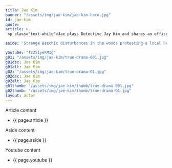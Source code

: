 ```yaml
---
title: Jae Kim
banner: "/assets/img/jae-kim/jae-kim-hero.jpg"
id: jae-kim
quote: 
article: >
 <p class="text-white">Jae plays Detective Jay Kim and shares an office with detective Oliva. Jonathan explains, “Oliva is struggling with a rookie officer who’s having a hard time respecting boundaries. She’s falling under the influence of a suspect - a cult leader called Dionysos. We did improvisation along those lines and when we do the longer serial version of True Drama, you’ll get to see more of the mysterious Detective Jay. In the play, ‘The Bacchae’ you learn that Dionysos is the god of panic fear in battle. And in True Drama the police officers have to deal with the trauma of encountering the god of panic fear.”</p>

aside: 'Strange Bacchic disturbances in the woods protesting a local horror movie prompt a police investigation. A shadowy figure emerges.  Calling himself the God of Drama, he believes that he can achieve the seemingly impossible goal of returning drama to its original purpose – of preparing citizens for leadership in democracy. As the horror movie spirals out of control, and the Bacchae are consumed in violence - can officer Ailish Walsh discern the truth before a gruesome Greek drama unfolds? <br><br> Director James Thomas creates a Greek tragedy for our time. A horror story that looks at the original role of drama – as the companion invention of democracy – to shed light on how modern media is still working in our lives, in hidden ways, to rip us apart. True Drama is an alarm – a rare moment of clarity – a terrifying jolt - and an invitation to enjoy the true transcendental power of drama to help us envision a better Democracy. '

youtube: "fz2SIyeKMIg"
g01: "/assets/img/jae-kim/true-drama-001.jpg"
g01dsc: Jae Kim
g01alt: Jae Kim
g02: "/assets/img/jae-kim/true-drama-01.jpg"
g02dsc: Jae Kim
g02alt: Jae Kim
g01thumb: "/assets/img/jae-kim/thumb/true-drama-001.jpg"
g02thumb: "/assets/img/jae-kim/thumb/true-drama-01.jpg"
layout: actor
---
```


Article content
* {{ page.article }}

Aside content
* {{ page.aside }}

Youtube content
* {{ page.youtube }}

